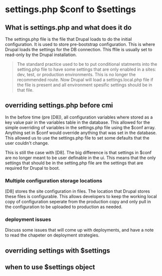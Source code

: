# settings.php $conf to $settings

## What is settings.php and what does it do

The settings.php file is the file that Drupal loads to do the initial configuration. It is used to store pre-bootstrap configuration. This is where Drupal loads the settings for the DB connection. This ffile is usually set to read-only by the Drupal installation.

> The standard practice used to be to put conditional statments into the setting.php file to have some settings that are only enabled in a sites: dev, test, or production environments. This is no longer the recommended route. Now Drupal will load a settings.local.php file if the file is present and all environment spesific settings should be in that file.

## overriding settings.php before cmi

In the before time (pre [D8]), all configuration variables where stored as a key value pair in the variables table in the database. This allowed for the simple overriding of variables in the settings.php file using the $conf array. Anything set in $conf would override anything that was set in the database. This allowed us to use the settings.php file to set some defaults that the user couldn't change.

This is still the case with [D8]. The big difference is that settings in $conf are no longer meant to be user definable in the ui. This means that the only settings that should be in the setting.php file are the settings that are required for Drupal to boot.

### Multiple configuration storage locations

[D8] stores the site configuration in files. The location that Drupal stores these files is configurable. This allows developers to keep the working local copy of configuration seperate from the production copy and only pull in the configuration to be uploaded to production as needed.

### deployment issues

Discuss some issues that will come up with deployments, and have a note to read the chapeter on deployment strategies.

## overriding settings with $settings

## when to use $settings object
